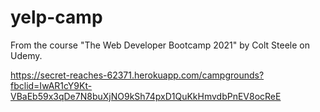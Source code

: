 # yelp-camp

From the course "The Web Developer Bootcamp 2021" by Colt Steele on Udemy.

https://secret-reaches-62371.herokuapp.com/campgrounds?fbclid=IwAR1cY9Kt-VBaEb59x3qDe7N8buXjNO9kSh74pxD1QuKkHmvdbPnEV8ocReE
